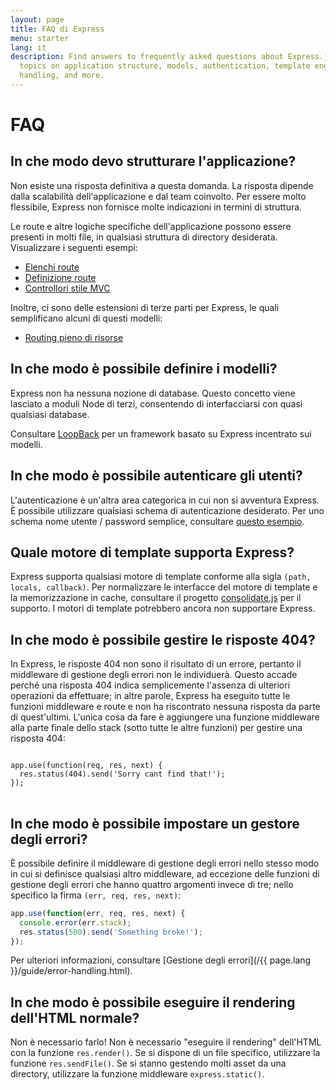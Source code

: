 ```yaml
---
layout: page
title: FAQ di Express
menu: starter
lang: it
description: Find answers to frequently asked questions about Express.js, including
  topics on application structure, models, authentication, template engines, error
  handling, and more.
---
```


# FAQ

## In che modo devo strutturare l'applicazione?

Non esiste una risposta definitiva a questa domanda. La risposta dipende
dalla scalabilità dell'applicazione e dal team coinvolto. Per essere molto flessibile,
Express non fornisce molte indicazioni in termini di struttura.

Le route e altre logiche specifiche dell'applicazione possono essere presenti in molti file,
in qualsiasi struttura di directory desiderata. Visualizzare i seguenti
esempi:

* [Elenchi route](https://github.com/expressjs/express/blob/4.13.1/examples/route-separation/index.js#L32-47)
* [Definizione route](https://github.com/expressjs/express/blob/4.13.1/examples/route-map/index.js#L52-L66)
* [Controllori stile MVC](https://github.com/expressjs/express/tree/master/examples/mvc)

Inoltre, ci sono delle estensioni di terze parti per Express, le quali semplificano alcuni di questi modelli:

* [Routing pieno di risorse](https://github.com/expressjs/express-resource)

## In che modo è possibile definire i modelli?

Express non ha nessuna nozione di database. Questo concetto viene lasciato a moduli
Node di terzi, consentendo di interfacciarsi
con quasi qualsiasi database.

Consultare [LoopBack](http://loopback.io) per un framework basato su Express incentrato sui modelli.

## In che modo è possibile autenticare gli utenti?

L'autenticazione è un'altra area categorica in cui non si
avventura Express.  È possibile utilizzare qualsiasi schema di autenticazione desiderato.
Per uno schema nome utente / password semplice, consultare [questo esempio](https://github.com/expressjs/express/tree/master/examples/auth).


## Quale motore di template supporta Express?

Express supporta qualsiasi motore di template conforme alla sigla `(path, locals, callback)`.
Per normalizzare le interfacce del motore di template e la memorizzazione in cache, consultare il progetto
[consolidate.js](https://github.com/visionmedia/consolidate.js)
per il supporto. I motori di template potrebbero ancora non supportare Express.

## In che modo è possibile gestire le risposte 404?

In Express, le risposte 404 non sono il risultato di un errore, pertanto
il middleware di gestione degli errori non le individuerà. Questo accade perché
una risposta 404 indica semplicemente l'assenza di ulteriori operazioni da effettuare;
in altre parole, Express ha eseguito tutte le funzioni middleware e route
e non ha riscontrato nessuna risposta da parte di quest'ultimi. L'unica cosa da fare è aggiungere
una funzione middleware alla parte finale dello stack (sotto tutte le altre funzioni)
per gestire una risposta 404:

<pre>
<code class="language-javascript" translate="no">
app.use(function(req, res, next) {
  res.status(404).send('Sorry cant find that!');
});
</code>
</pre>

## In che modo è possibile impostare un gestore degli errori?

È possibile definire il middleware di gestione degli errori nello stesso modo in cui si definisce qualsiasi altro middleware,
ad eccezione delle funzioni di gestione degli errori che hanno quattro argomenti invece di tre; nello specifico la firma `(err, req, res, next)`:

```js
app.use(function(err, req, res, next) {
  console.error(err.stack);
  res.status(500).send('Something broke!');
});
```

Per ulteriori informazioni, consultare [Gestione degli errori](/{{ page.lang }}/guide/error-handling.html).

## In che modo è possibile eseguire il rendering dell'HTML normale?

Non è necessario farlo! Non è necessario "eseguire il rendering" dell'HTML con la funzione `res.render()`.
Se si dispone di un file specifico, utilizzare la funzione `res.sendFile()`.
Se si stanno gestendo molti asset da una directory, utilizzare la funzione middleware
`express.static()`.
